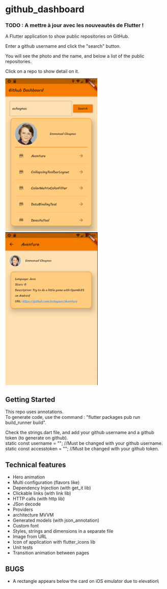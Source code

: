 # github_dashboard

### TODO : A mettre à jour avec les nouveautés de Flutter !


A Flutter application to show public repositories on GitHub.

Enter a github username and click the "search" button.

You will see the photo and the name, and  below a list of the public repositories.

Click on a repo to show detail on it.

![Image Dashboard](./images/screenshot1.png) ![Image Dashboard](./images/screenshot2.png)

## Getting Started

This repo uses annotations.\
To generate code, use the command : "flutter packages pub run build_runner build".

Check the strings.dart file, and add your github username and a github token (to generate  on github).\
static const username = ""; //Must be changed with your github username.\
static const accesstoken = ""; //Must be changed with your github token.

## Technical features
- Hero animation
- Multi configuration (flavors like)
- Dependency Injection (with get_it lib)
- Clickable links (with link lib)
- HTTP calls (with http lib)
- JSon decode
- Providers
- architecture MVVM
- Generated models (with json_annotation)
- Custom font
- Styles, strings and dimensions in a separate file
- Image from URL
- Icon of application with flutter_icons lib
- Unit tests
- Transition animation between pages

## BUGS
- A rectangle appears below the card on iOS emulator due to elevation\
